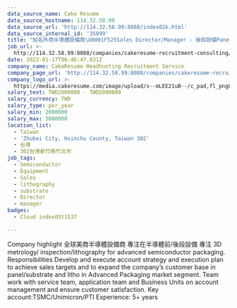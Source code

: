 ```yaml
---
data_source_name: Cake Resume
data_source_hostname: 114.32.58.99
data_source_url: 'http://114.32.58.99:8088/index02k.html'
data_source_internal_id: '35899'
title: "知名外商半導體設備商\U0001F525Sales Director/Manager - 後段設備Panel/substrate and litho-HT"
job_url: >-
  http://114.32.58.99:8088/companies/cakeresume-recruitment-consulting/jobs/5d519a
date: 2022-01-17T06:46:47.831Z
company_name: CakeResume Headhunting Recruitment Service
company_page_url: 'http://114.32.58.99:8088/companies/cakeresume-recruitment-consulting'
company_logo_url: >-
  https://media.cakeresume.com/image/upload/s--mLEE21uB--/c_pad,fl_png8,h_200,w_200/v1620881212/vdbipassrdfr8omwzeq6.png
salary_text: TWD2000000 - TWD5000000
salary_currency: TWD
salary_type: per_year
salary_min: 2000000
salary_max: 5000000
location_list:
  - Taiwan
  - 'Zhubei City, Hsinchu County, Taiwan 302'
  - 台灣
  - 302台灣新竹縣竹北市
job_tags:
  - Semiconductor
  - Equipment
  - Sales
  - lithography
  - substrate
  - Director
  - manager
badges:
  - Cloud index03t1537

---
```


Company highlight 全球美商半導體設備商 專注在半導體前/後段設備 專注 3D metrology/ inspection/lithography for advanced semiconductor packaging. Responsibilities Develop and execute account strategy and execution plan to achieve sales targets and to expand the company’s customer base in panel/substrate and litho in Advanced Packaging market segment. Team work with service team, application team and Business Units on account management and ensure customer satisfaction. Key account:TSMC/Unimicron/PTI Experience: 5+ years 
